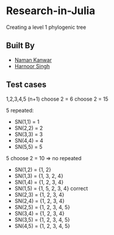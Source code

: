 # Research-in-Julia
Creating a level 1 phylogenic tree

## Built By 
* [Naman Kanwar](https://github.com/Naman26) 
* [Harnoor Singh](https://github.com/iharnoor) 

## Test cases
1,2,3,4,5
(n+1) choose 2 = 6 choose 2 = 15

5 repeated:
* SN(1,1) = 1
* SN(2,2) = 2
* SN(3,3) = 3
* SN(4,4) = 4
* SN(5,5) = 5

5 choose 2 = 10 => no repeated
* SN(1,2) = {1, 2}
* SN(1,3) = {1, 3, 2, 4}
* SN(1,4) = {1, 2, 3, 4}
* SN(1,5) = {1, 5, 2, 3, 4} correct
* SN(2,3) = {1, 2, 3, 4}
* SN(2,4) = {1, 2, 3, 4}
* SN(2,5) = {1, 2, 3, 4, 5}
* SN(3,4) = {1, 2, 3, 4}
* SN(3,5) = {1, 2, 3, 4, 5}
* SN(4,5) = {1, 2, 3, 4, 5}

